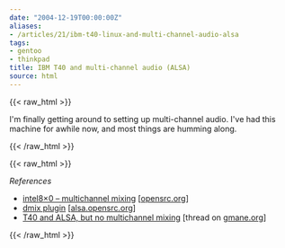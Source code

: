 ```yaml
---
date: "2004-12-19T00:00:00Z"
aliases:
- /articles/21/ibm-t40-linux-and-multi-channel-audio-alsa
tags:
- gentoo
- thinkpad
title: IBM T40 and multi-channel audio (ALSA)
source: html
---
```

{{< raw_html >}}
<p>I'm finally getting around to setting up multi-channel audio. I've had this machine for awhile now, and most things are humming along.</p>

{{< /raw_html >}}
<!--more-->
{{< raw_html >}}

<p><em>References</em></p>
<ul>
<li><a href="http://opensrc.org/alsa/index.php?page=intel8x0">intel8&#215;0 – multichannel mixing</a> <span class="attribute">[<a href="http://opensrc.org">opensrc.org</a>]</span></li>
	<li><a href="http://alsa.opensrc.org/index.php?page=DmixPlugin">dmix plugin</a> <span class="attribute">[<a href="http://alsa.opensrc.org">alsa.opensrc.org</a>]</span></li>
	<li><a href="http://thread.gmane.org/gmane.linux.hardware.thinkpad/11358">T40 and ALSA, but no multichannel mixing</a> <span class="attribute">[thread on <a href="http://www.gmane.org">gmane.org</a>]</span></li>
</ul>
{{< /raw_html >}}
